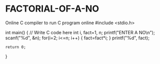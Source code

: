 # FACTORIAL-OF-A-NO



Online C compiler to run C program online
#include <stdio.h>

int main() {
    // Write C code here
    int i, fact=1, n;
    printf("ENTER A NO\n");
    scanf("%d", &n);
    for(i=2; i<=n; i++)
    {
        fact=fact*i;
    }
    printf("%d", fact);

    return 0;
}
